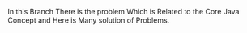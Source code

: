 In this Branch There is the problem Which is Related to the Core Java Concept and Here is Many solution of Problems.
